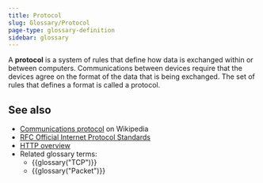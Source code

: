 ```yaml
---
title: Protocol
slug: Glossary/Protocol
page-type: glossary-definition
sidebar: glossary
---
```


A **protocol** is a system of rules that define how data is exchanged within or between computers. Communications between devices require that the devices agree on the format of the data that is being exchanged. The set of rules that defines a format is called a protocol.

## See also

- [Communications protocol](https://en.wikipedia.org/wiki/Communications_protocol) on Wikipedia
- [RFC Official Internet Protocol Standards](https://www.rfc-editor.org/standards)
- [HTTP overview](/en-US/docs/Web/HTTP/Guides/Overview)
- Related glossary terms:
  - {{glossary("TCP")}}
  - {{glossary("Packet")}}
